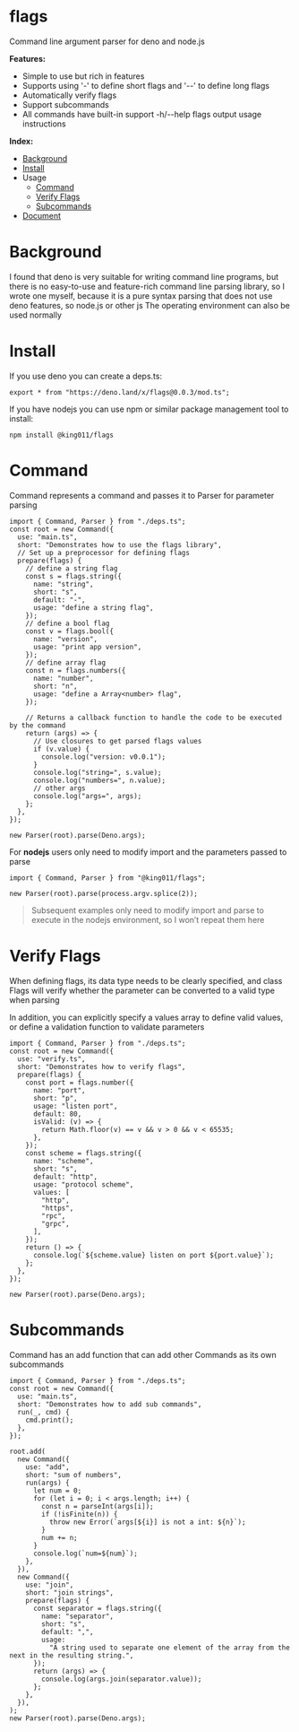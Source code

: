 # flags

Command line argument parser for deno and node.js

**Features:**

- Simple to use but rich in features
- Supports using '-' to define short flags and '--' to define long flags
- Automatically verify flags
- Support subcommands
- All commands have built-in support -h/--help flags output usage instructions

**Index:**

- [Background](#Background)
- [Install](#Install)
- Usage
  - [Command](#Command)
  - [Verify Flags](#Verify-Flags)
  - [Subcommands](#Subcommands)
- [Document](https://powerpuffpenguin.github.io/ts/flags/)

# Background

I found that deno is very suitable for writing command line programs, but there
is no easy-to-use and feature-rich command line parsing library, so I wrote one
myself, because it is a pure syntax parsing that does not use deno features, so
node.js or other js The operating environment can also be used normally

# Install

If you use deno you can create a deps.ts:

```
export * from "https://deno.land/x/flags@0.0.3/mod.ts";
```

If you have nodejs you can use npm or similar package management tool to
install:

```
npm install @king011/flags
```

# Command

Command represents a command and passes it to Parser for parameter parsing

```
import { Command, Parser } from "./deps.ts";
const root = new Command({
  use: "main.ts",
  short: "Demonstrates how to use the flags library",
  // Set up a preprocessor for defining flags
  prepare(flags) {
    // define a string flag
    const s = flags.string({
      name: "string",
      short: "s",
      default: "-",
      usage: "define a string flag",
    });
    // define a bool flag
    const v = flags.bool({
      name: "version",
      usage: "print app version",
    });
    // define array flag
    const n = flags.numbers({
      name: "number",
      short: "n",
      usage: "define a Array<number> flag",
    });

    // Returns a callback function to handle the code to be executed by the command
    return (args) => {
      // Use closures to get parsed flags values
      if (v.value) {
        console.log("version: v0.0.1");
      }
      console.log("string=", s.value);
      console.log("numbers=", n.value);
      // other args
      console.log("args=", args);
    };
  },
});

new Parser(root).parse(Deno.args);
```

For **nodejs** users only need to modify import and the parameters passed to
parse

```
import { Command, Parser } from "@king011/flags";

new Parser(root).parse(process.argv.splice(2));
```

> Subsequent examples only need to modify import and parse to execute in the
> nodejs environment, so I won’t repeat them here

# Verify Flags

When defining flags, its data type needs to be clearly specified, and class
Flags will verify whether the parameter can be converted to a valid type when
parsing

In addition, you can explicitly specify a values array to define valid values,
or define a validation function to validate parameters

```
import { Command, Parser } from "./deps.ts";
const root = new Command({
  use: "verify.ts",
  short: "Demonstrates how to verify flags",
  prepare(flags) {
    const port = flags.number({
      name: "port",
      short: "p",
      usage: "listen port",
      default: 80,
      isValid: (v) => {
        return Math.floor(v) == v && v > 0 && v < 65535;
      },
    });
    const scheme = flags.string({
      name: "scheme",
      short: "s",
      default: "http",
      usage: "protocol scheme",
      values: [
        "http",
        "https",
        "rpc",
        "grpc",
      ],
    });
    return () => {
      console.log(`${scheme.value} listen on port ${port.value}`);
    };
  },
});

new Parser(root).parse(Deno.args);
```

# Subcommands

Command has an add function that can add other Commands as its own subcommands

```
import { Command, Parser } from "./deps.ts";
const root = new Command({
  use: "main.ts",
  short: "Demonstrates how to add sub commands",
  run(_, cmd) {
    cmd.print();
  },
});

root.add(
  new Command({
    use: "add",
    short: "sum of numbers",
    run(args) {
      let num = 0;
      for (let i = 0; i < args.length; i++) {
        const n = parseInt(args[i]);
        if (!isFinite(n)) {
          throw new Error(`args[${i}] is not a int: ${n}`);
        }
        num += n;
      }
      console.log(`num=${num}`);
    },
  }),
  new Command({
    use: "join",
    short: "join strings",
    prepare(flags) {
      const separator = flags.string({
        name: "separator",
        short: "s",
        default: ",",
        usage:
          "A string used to separate one element of the array from the next in the resulting string.",
      });
      return (args) => {
        console.log(args.join(separator.value));
      };
    },
  }),
);
new Parser(root).parse(Deno.args);
```
